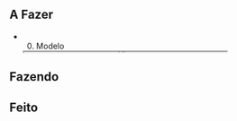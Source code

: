 ## A Fazer
- 00. Modelo  
  <iframe
    src="https://efzevios.github.io/Spork/Porcento.html"
    style="width:75%;height:1;aspect-ratio:1/1"
    scrolling="yes">
  </iframe>
  

## Fazendo

## Feito